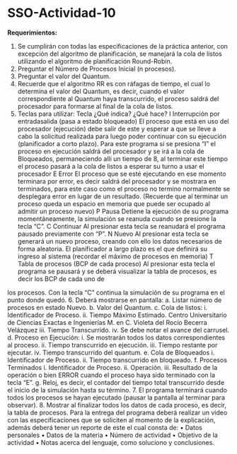 # SSO-Actividad-10
**Requerimientos:**<br>
1. Se cumplirán con todas las especificaciones de la práctica anterior, con excepción del
algoritmo de planificación, se manejará la cola de listos utilizando el algoritmo de
planificación Round-Robin.
2. Preguntar el Número de Procesos Inicial (n procesos).
3. Preguntar el valor del Quantum.
4. Recuerde que el algoritmo RR es con ráfagas de tiempo, el cual lo determina el valor del
Quantum, es decir, cuando el valor correspondiente al Quantum haya transcurrido, el
proceso
saldrá del procesador para formarse al final de la cola de listos.
5. Teclas para utilizar:
Tecla ¿Qué indica? ¿Qué hace?
I Interrupción
por entradasalida (pasa a
estado
bloqueado)
El proceso que está en uso del procesador (ejecución) debe salir
de este y esperar a que se lleve a cabo la solicitud realizada para
luego poder continuar con su ejecución (planificador a corto
plazo). Para este programa si se presiona “I” el proceso en
ejecución saldrá del procesador y se irá a la cola de Bloqueados,
permaneciendo allí un tiempo de 8, al terminar este tiempo el
proceso pasará a la cola de listos a esperar su turno a usar el
procesador
E Error El proceso que se esté ejecutando en ese momento terminara por
error, es decir saldrá del procesador y se mostrara en terminados,
para este caso como el proceso no termino normalmente se
desplegara error en lugar de un resultado. (Recuerde que al
terminar un proceso queda un espacio en memoria que puede ser
ocupado al admitir un proceso nuevo)
P Pausa Detiene la ejecución de su programa momentáneamente, la
simulación se reanuda cuando se presione la tecla “C”.
C Continuar Al presionar esta tecla se reanudará el programa pausado
previamente con “P”.
N Nuevo Al presionar esta tecla se generará un nuevo proceso, creando con
ello los datos necesarios de forma aleatoria. El planificador a
largo plazo es el que definirá su ingreso al sistema (recordar el
máximo de procesos en memoria)
T Tabla de
procesos
(BCP de cada
proceso)
Al presionar esta tecla el programa se pausará y se deberá
visualizar la tabla de procesos, es decir los BCP de cada uno de

los procesos. Con la tecla “C” continua la simulación de su
programa en el punto donde quedó.
6. Deberá mostrarse en pantalla:
a. Listar número de procesos en estado Nuevo.
b. Valor del Quantum.
c. Cola de listos:
i. Identificador de Proceso.
ii. Tiempo Máximo Estimado.
Centro Universitario de Ciencias Exactas e Ingenierías
M. en C. Violeta del Rocío Becerra Velázquez
iii. Tiempo Transcurrido.
iv. Se debe notar el avance del carrusel.
d. Proceso en Ejecución:
i. Se mostrarán todos los datos correspondientes al proceso.
ii. Tiempo transcurrido en ejecución.
iii. Tiempo restante por ejecutar.
iv. Tiempo transcurrido del quantum.
e. Cola de Bloqueados
i. Identificador de Proceso.
ii. Tiempo transcurrido en bloqueado.
f. Procesos Terminados
i. Identificador de Proceso.
ii. Operación.
iii. Resultado de la operación o bien ERROR cuando el proceso haya sido
terminado con la tecla “E”.
g. Reloj, es decir, el contador del tiempo total transcurrido desde el inicio de la
simulación hasta su término.
7. El programa terminará cuando todos los procesos se hayan ejecutado (pausar la
pantalla al
terminar para observar).
8. Mostrar al finalizar todos los datos de cada proceso, es decir, la tabla de procesos.
Para la entrega del programa deberá realizar un video con las especificaciones que se
soliciten al momento de la explicación, además deberá tener un reporte de este el cual
consta de:
• Datos personales
• Datos de la materia
• Número de actividad
• Objetivo de la actividad
• Notas acerca del lenguaje, como soluciono y conclusiones.
